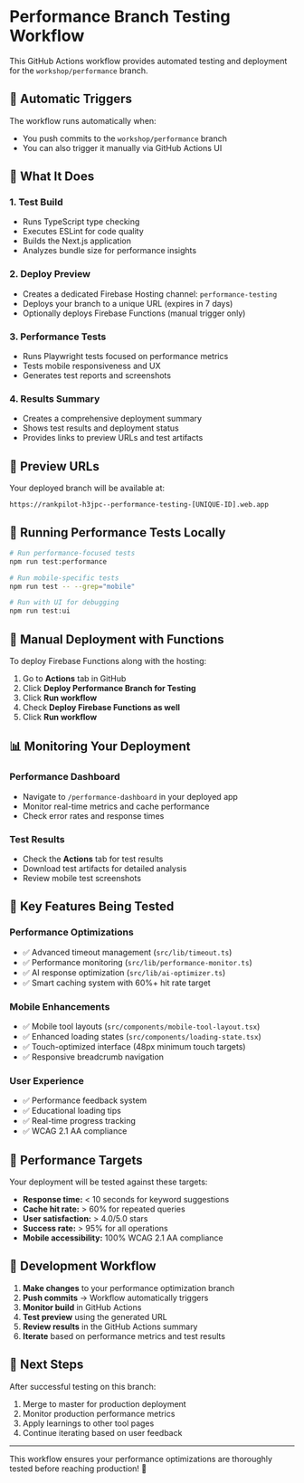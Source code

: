 # Performance Branch Testing Workflow

This GitHub Actions workflow provides automated testing and deployment for the `workshop/performance` branch.

## 🚀 **Automatic Triggers**

The workflow runs automatically when:

- You push commits to the `workshop/performance` branch  
- You can also trigger it manually via GitHub Actions UI

## 🎯 **What It Does**

### 1. **Test Build**

- Runs TypeScript type checking
- Executes ESLint for code quality
- Builds the Next.js application
- Analyzes bundle size for performance insights

### 2. **Deploy Preview**

- Creates a dedicated Firebase Hosting channel: `performance-testing`
- Deploys your branch to a unique URL (expires in 7 days)
- Optionally deploys Firebase Functions (manual trigger only)

### 3. **Performance Tests**

- Runs Playwright tests focused on performance metrics
- Tests mobile responsiveness and UX
- Generates test reports and screenshots

### 4. **Results Summary**

- Creates a comprehensive deployment summary
- Shows test results and deployment status
- Provides links to preview URLs and test artifacts

## 📱 **Preview URLs**

Your deployed branch will be available at:

```
https://rankpilot-h3jpc--performance-testing-[UNIQUE-ID].web.app
```

## 🧪 **Running Performance Tests Locally**

```bash
# Run performance-focused tests
npm run test:performance

# Run mobile-specific tests
npm run test -- --grep="mobile"

# Run with UI for debugging
npm run test:ui
```

## 🔧 **Manual Deployment with Functions**

To deploy Firebase Functions along with the hosting:

1. Go to **Actions** tab in GitHub
2. Click **Deploy Performance Branch for Testing**
3. Click **Run workflow**
4. Check **Deploy Firebase Functions as well**
5. Click **Run workflow**

## 📊 **Monitoring Your Deployment**

### Performance Dashboard

- Navigate to `/performance-dashboard` in your deployed app
- Monitor real-time metrics and cache performance
- Check error rates and response times

### Test Results

- Check the **Actions** tab for test results
- Download test artifacts for detailed analysis
- Review mobile test screenshots

## 🎯 **Key Features Being Tested**

### Performance Optimizations

- ✅ Advanced timeout management (`src/lib/timeout.ts`)
- ✅ Performance monitoring (`src/lib/performance-monitor.ts`)
- ✅ AI response optimization (`src/lib/ai-optimizer.ts`)
- ✅ Smart caching system with 60%+ hit rate target

### Mobile Enhancements

- ✅ Mobile tool layouts (`src/components/mobile-tool-layout.tsx`)
- ✅ Enhanced loading states (`src/components/loading-state.tsx`)
- ✅ Touch-optimized interface (48px minimum touch targets)
- ✅ Responsive breadcrumb navigation

### User Experience

- ✅ Performance feedback system
- ✅ Educational loading tips
- ✅ Real-time progress tracking
- ✅ WCAG 2.1 AA compliance

## 🚨 **Performance Targets**

Your deployment will be tested against these targets:

- **Response time:** < 10 seconds for keyword suggestions
- **Cache hit rate:** > 60% for repeated queries
- **User satisfaction:** > 4.0/5.0 stars
- **Success rate:** > 95% for all operations
- **Mobile accessibility:** 100% WCAG 2.1 AA compliance

## 🔄 **Development Workflow**

1. **Make changes** to your performance optimization branch
2. **Push commits** → Workflow automatically triggers
3. **Monitor build** in GitHub Actions
4. **Test preview** using the generated URL
5. **Review results** in the GitHub Actions summary
6. **Iterate** based on performance metrics and test results

## 📝 **Next Steps**

After successful testing on this branch:

1. Merge to master for production deployment
2. Monitor production performance metrics
3. Apply learnings to other tool pages
4. Continue iterating based on user feedback

---

This workflow ensures your performance optimizations are thoroughly tested before reaching production! 🚀
